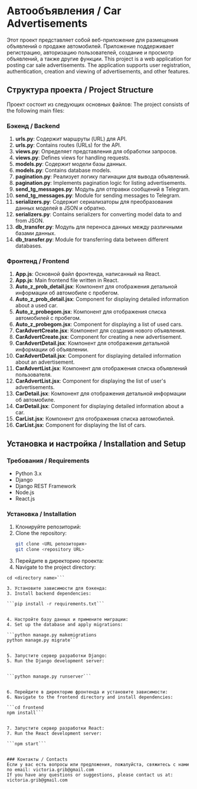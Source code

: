 # Автообъявления / Car Advertisements

Этот проект представляет собой веб-приложение для размещения объявлений о продаже автомобилей. Приложение поддерживает регистрацию, авторизацию пользователей, создание и просмотр объявлений, а также другие функции.
This project is a web application for posting car sale advertisements. The application supports user registration, authentication, creation and viewing of advertisements, and other features.

## Структура проекта / Project Structure

Проект состоит из следующих основных файлов:
The project consists of the following main files:

### Бэкенд / Backend

1. **urls.py**: Содержит маршруты (URL) для API.
1. **urls.py**: Contains routes (URLs) for the API.
2. **views.py**: Определяет представления для обработки запросов.
2. **views.py**: Defines views for handling requests.
3. **models.py**: Содержит модели базы данных.
3. **models.py**: Contains database models.
4. **pagination.py**: Реализует логику пагинации для вывода объявлений.
4. **pagination.py**: Implements pagination logic for listing advertisements.
5. **send_tg_messages.py**: Модуль для отправки сообщений в Telegram.
5. **send_tg_messages.py**: Module for sending messages to Telegram.
6. **serializers.py**: Содержит сериализаторы для преобразования данных моделей в JSON и обратно.
6. **serializers.py**: Contains serializers for converting model data to and from JSON.
7. **db_transfer.py**: Модуль для переноса данных между различными базами данных.
7. **db_transfer.py**: Module for transferring data between different databases.

### Фронтенд / Frontend

1. **App.js**: Основной файл фронтенда, написанный на React.
1. **App.js**: Main frontend file written in React.
2. **Auto_z_prob_detail.jsx**: Компонент для отображения детальной информации об автомобиле с пробегом.
2. **Auto_z_prob_detail.jsx**: Component for displaying detailed information about a used car.
3. **Auto_z_probegom.jsx**: Компонент для отображения списка автомобилей с пробегом.
3. **Auto_z_probegom.jsx**: Component for displaying a list of used cars.
4. **CarAdvertCreate.jsx**: Компонент для создания нового объявления.
4. **CarAdvertCreate.jsx**: Component for creating a new advertisement.
5. **CarAdvertDetail.jsx**: Компонент для отображения детальной информации об объявлении.
5. **CarAdvertDetail.jsx**: Component for displaying detailed information about an advertisement.
6. **CarAdvertList.jsx**: Компонент для отображения списка объявлений пользователя.
6. **CarAdvertList.jsx**: Component for displaying the list of user's advertisements.
7. **CarDetail.jsx**: Компонент для отображения детальной информации об автомобиле.
7. **CarDetail.jsx**: Component for displaying detailed information about a car.
8. **CarList.jsx**: Компонент для отображения списка автомобилей.
8. **CarList.jsx**: Component for displaying the list of cars.

## Установка и настройка / Installation and Setup

### Требования / Requirements

- Python 3.x
- Django
- Django REST Framework
- Node.js
- React.js

### Установка / Installation

1. Клонируйте репозиторий:
1. Clone the repository:
   ```bash
   git clone <URL репозитория>
   git clone <repository URL>

2. Перейдите в директорию проекта:
2. Navigate to the project directory:
```cd <название директории>
cd <directory name>```

3. Установите зависимости для бэкенда:
3. Install backend dependencies:

```pip install -r requirements.txt```


4. Настройте базу данных и примените миграции:
4. Set up the database and apply migrations:

```python manage.py makemigrations
python manage.py migrate```


5. Запустите сервер разработки Django:
5. Run the Django development server:


```python manage.py runserver```


6. Перейдите в директорию фронтенда и установите зависимости:
6. Navigate to the frontend directory and install dependencies:

```cd frontend
npm install```


7. Запустите сервер разработки React:
7. Run the React development server:

```npm start```


### Контакты / Contacts
Если у вас есть вопросы или предложения, пожалуйста, свяжитесь с нами по email: victoria.grib@gmail.com
If you have any questions or suggestions, please contact us at: victoria.grib@gmail.com
